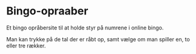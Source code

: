 # Bingo-opraaber

Et bingo opråbersite til at holde styr på numrene i online bingo.

Man kan trykke på de tal der er råbt op, samt vælge om man spiller en, to eller tre rækker.



